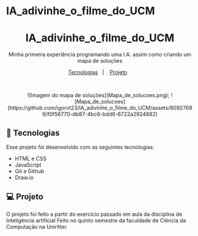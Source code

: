 # IA_adivinhe_o_filme_do_UCM

<h1 align="center"> IA_adivinhe_o_filme_do_UCM </h1>

<p align="center">
Minha primeira experiência programando uma I.A. assim como criando um mapa de soluções
</p>

<p align="center">
  <a href="#-tecnologias">Tecnologias</a>&nbsp;&nbsp;&nbsp;|&nbsp;&nbsp;&nbsp;
  <a href="#-projeto">Projeto</a>&nbsp;&nbsp;&nbsp;
</p>

<br>

<p align="center">
  ![Imagem do mapa de soluções](Mapa_de_solucoes.png);
  ![Mapa_de_solucoes](https://github.com/igorvt23/IA_adivinhe_o_filme_do_UCM/assets/80927699/f0f56770-db87-4bc6-bdd6-6722a2924882)

</p>

## 🚀 Tecnologias

Esse projeto foi desenvolvido com as seguintes tecnologias:

- HTML e CSS
- JavaScript
- Git e Github
- Draw.io

## 💻 Projeto

O projeto foi feito a partir do exercício passado em aula da disciplina de Inteligência artificial
Feito no quinto semestre da faculdade de Ciência da Computação na Uniritter.
